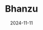 ---  
layout: startup_page  
title: "Bhanzu"  
id: "bhanzu.com"  
permalink: "/bhanzubhanzu.com11112024/"  
website: "https://bhanzu.com/"  
funding_round: "Series B"  
funding_amount: "$16.5M"  
investors: "Epiq Capital, Z3Partners, Lightspeed Ventures, Eight Roads"  
about: "Bhanzu is a math learning platform designed to eliminate math anxiety and build confidence. It uses a unique pedagogical approach combined with AI, offering small, highly interactive group sessions. The platform has achieved significant growth and positive cash flow across various global markets."  
markets: "Edtech, Apps, Education, STEM Education"  
hq: "Hyderabad, Telangana, India"  
founded_year: "2017"  
linkedin: "https://www.linkedin.com/company/bhanzu"  
twitter: "https://twitter.com/bhanzu_"  
instagram: ""  
facebook: "https://www.facebook.com/bhanzulearn"  
crunchbase: "https://www.crunchbase.com/organization/bhanzu"  
pitchbook: "https://pitchbook.com/profiles/company/492821-38"  

date_display: "11-Nov-2024"  
date: "2024-11-11"

# SEO Optimization  
meta_title: "Bhanzu - Series B Funding ($16.5M)"  
meta_description: "Bhanzu, Bhanzu is a math learning platform designed to eliminate math anxiety and build confidence. It uses a unique pedagogical approach combined with AI, of..."  
meta_keywords: "Bhanzu, Edtech, Apps, Education, STEM Education, Series B funding"  
canonical_url: "https://startup.projectstartups.com/bhanzubhanzu.com11112024/"  
---